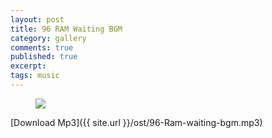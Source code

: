 ```yaml
---
layout: post
title: 96 RAM Waiting BGM
category: gallery
comments: true
published: true
excerpt:
tags: music
---
```


<figure>
  <img src="{{ site.url }}/images/gallery/96.jpg">
  <figcaption></figcaption>
</figure>

[Download Mp3]({{ site.url }}/ost/96-Ram-waiting-bgm.mp3)
